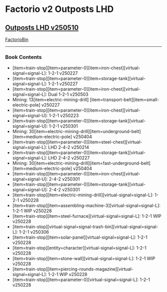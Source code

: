 # Factorio v2 Outposts LHD

## [Outposts LHD v250510](https://factoriobin.com/post/x5bmar)

[FactorioBin](https://cdn.factoriobin.com/perma/bp/x/5/x5bmar-nfhkat/fbin-x5bmar-0.txt)

-----

### Book Contents

* [item=train-stop][item=parameter-0][item=iron-chest][virtual-signal=signal-L]: 1-2-1 v250227
* [item=train-stop][item=parameter-0][item=storage-tank][virtual-signal=signal-L]: 1-2-1 v250227
* [item=train-stop][item=parameter-0][item=iron-chest][virtual-signal=signal-L]: Dual 1-2-1 v250503
* Mining: 13[item=electric-mining-drill] [item=transport-belt][item=small-electric-pole] v250227
* [item=train-stop][item=parameter-0][item=iron-chest][virtual-signal=signal-U]: 1-2-1 v250223
* [item=train-stop][item=parameter-0][item=storage-tank][virtual-signal=signal-U]: 1-2-1 v250301
* Mining: 30[item=electric-mining-drill][item=underground-belt][item=medium-electric-pole] v250404
* [item=train-stop][item=parameter-0][item=steel-chest][virtual-signal=signal-L]: LHD 2-4-2 v250214
* [item=train-stop][item=parameter-0][item=storage-tank][virtual-signal=signal-L]: LHD 2-4-2 v250227
* Mining: 30[item=electric-mining-drill][item=fast-underground-belt][item=medium-electric-pole] v250404
* [item=train-stop][item=parameter-0][item=iron-chest][virtual-signal=signal-U]: 2-4-2 v250301
* [item=train-stop][item=parameter-0][item=storage-tank][virtual-signal=signal-U]: 2-4-2 v250301
* [item=train-stop][item=electric-mining-drill][virtual-signal=signal-L]: 1-2-1 v250228
* [item=train-stop][item=assembling-machine-3][virtual-signal=signal-L]: 1-2-1 WIP v250228
* [item=train-stop][item=steel-furnace][virtual-signal=signal-L]: 1-2-1 WIP v250228
* [item=train-stop][virtual-signal=signal-trash-bin][virtual-signal=signal-L]: 1-2-1 v250306
* [item=train-stop][item=solar-panel][virtual-signal=signal-L]: 1-2-1 v250228
* [item=train-stop][entity=character][virtual-signal=signal-L]: 1-2-1 v250228
* [item=train-stop][item=stone-wall][virtual-signal=signal-L]: 1-2-1 WIP v250228
* [item=train-stop][item=piercing-rounds-magazine][virtual-signal=signal-L]: 1-2-1 WIP v250228
* [item=train-stop][item=parameter-0][virtual-signal=signal-L]: 1-2-1 v250228
